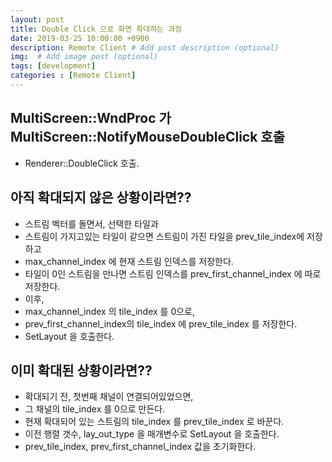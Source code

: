 ```yaml
---
layout: post
title: Double Click 으로 화면 확대하는 과정 
date: 2019-03-25 10:00:00 +0900
description: Remote Client # Add post description (optional)
img:  # Add image post (optional)
tags: [development]
categories : [Remote Client]
---
```


## MultiScreen::WndProc 가 MultiScreen::NotifyMouseDoubleClick 호출
 - Renderer::DoubleClick 호출.
 
## 아직 확대되지 않은 상황이라면??
 - 스트림 벡터를 돌면서, 선택한 타일과
 - 스트림이 가지고있는 타일이 같으면 스트림이 가진 타일을 prev_tile_index에 저장하고
 - max_channel_index 에 현재 스트림 인덱스를 저장한다.
 - 타일이 0인 스트림을 만나면 스트림 인덱스를 prev_first_channel_index 에 따로 저장한다.
 - 이후,
 - max_channel_index 의 tile_index 를 0으로,
 - prev_first_channel_index의 tile_index 에 prev_tile_index 를 저장한다.
 - SetLayout 을 호출한다.

## 이미 확대된 상황이라면??
 - 확대되기 전, 첫번째 채널이 연결되어있었으면,
 - 그 채널의 tile_index 를 0으로 만든다.
 - 현재 확대되어 있는 스트림의 tile_index 를 prev_tile_index 로 바꾼다.
 - 이전 행렬 갯수, lay_out_type 을 매개변수로 SetLayout 을 호출한다.
 - prev_tile_index, prev_first_channel_index 값을 초기화한다.